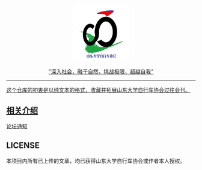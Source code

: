 <p align="center"><img src="assets//log/casdu.jpg" width=150 height=150/></p>
<p align="center"><a href=http://bbs.casdu.cn"><b></b></a></p>


</p>
<p align="center"><a href=http://bbs.casdu.cn/>"深入社会，融于自然，挑战极限，超越自我"</p>

---



这个仓库的初衷是以纯文本的格式，收藏并拓展山东大学自行车协会过往会刊。

## 相关介绍

[论坛通知](http://bbs.casdu.cn/forum.php?mod=viewthread&tid=11669)

## LICENSE

本项目内所有已上传的文章，均已获得山东大学自行车协会或作者本人授权。
